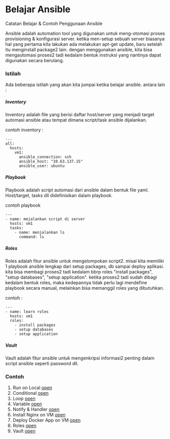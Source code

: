# Belajar Ansible
Catatan Belajar & Contoh Penggunaan Ansible

Ansible adalah automation tool yang digunakan untuk meng-otomasi proses provisioning & konfigurasi server. ketika men-setup sebuah server biasanya hal yang pertama kita lakukan ada melakukan apt-get update, baru setelah itu menginstall package2 lain. dengan menggunakan ansible, kita bisa mengautomasi proses2 tadi kedalam bentuk instruksi yang nantinya dapat digunakan secara berulang. 

### Istilah
Ada beberapa istilah yang akan kita jumpai ketika belajar ansible. antara lain : 
##### Inventory
Inventory adalah file yang berisi daftar host/server yang menjadi target automasi ansible atau tempat dimana script/task ansible dijalankan.

contoh inventory : 
```
---
all:
  hosts:
    vm1:
      ansible_connection: ssh
      ansible_host: "10.63.137.15"
      ansible_user: ubuntu
```

##### Playbook
Playbook adalah script automasi dari ansible dalam bentuk file yaml. Host/target, tasks dll didefinisikan dalam playbook.

contoh playbook
```
---
- name: mejalankan script di server
  hosts: vm1
  tasks:
    - name: menjalankan ls
      command: ls
```

##### Roles
Roles adalah fitur ansible untuk mengelompokan script2. misal kita memiliki 1 playbook ansible lengkap dari setup packages, db sampai deploy aplikasi. kita bisa membagi proses2 tadi kedalam bbrp roles "install packages", "setup databases", "setup application". ketika proses2 tadi sudah dibagi kedalam bentuk roles, maka kedepannya tidak perlu lagi mendefine playbook secara manual, melainkan bisa memanggil roles yang dibutuhkan.

contoh : 
```
---
- name: learn roles
  hosts: vm1
  roles:
    - install packages
    - setup databases
    - setup application
```


##### Vault
Vault adalah fitur ansible untuk mengenkripsi informasi2 penting dalam script ansible seperti password dll.

### Contoh
1) Run on Local [open](1_run_on_local/readme.md)
2) Conditional [open](2_conditional/readme.md)
3) Loop [open](3_loop/readme.md)
4) Variable [open](4_variable/readme.md)
5) Notify & Handler [open](5_notify_handlers/readme.md)
6) Install Nginx on VM [open](6_install_nginx_on_vm/readme.md)
7) Deploy Docker App on VM [open](7_deploy_docker_app_on_vm/readme.md)
8) Roles [open](8_roles/readme.md)
9) Vault [open](9_vault/readme.md)






